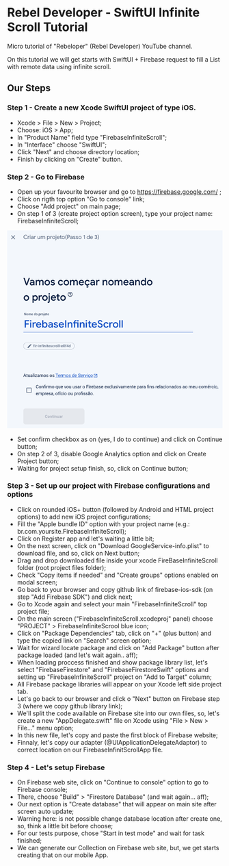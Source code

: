 # Rebel Developer - SwiftUI Infinite Scroll Tutorial

Micro tutorial of "Rebeloper" (Rebel Developer) YouTube channel.

On this tutorial we will get starts with SwiftUI + Firebase request to fill a List with remote data using infinite scroll.

## Our Steps

### Step 1 - Create a new Xcode SwiftUI project of type iOS.

- Xcode > File > New > Project;
- Choose: iOS > App;
- In "Product Name" field type "FirebaseInfiniteScroll";
- In "Interface" choose "SwiftUI";
- Click "Next" and choose directory location;
- Finish by clicking on "Create" button.

### Step 2 - Go to Firebase

- Open up your favourite browser and go to https://firebase.google.com/ ;
- Click on rigth top option "Go to console" link;
- Choose "Add project" on main page;
- On step 1 of 3 (create project option screen), type your project name: FirebaseInfiniteScroll;

![Create firebase project](images/img01.png)

- Set confirm checkbox as on (yes, I do to continue) and click on Continue button;
- On step 2 of 3, disable Google Analytics option and click on Create Project button;
- Waiting for project setup finish, so, click on Continue button;

### Step 3 - Set up our project with Firebase configurations and options

- Click on rounded iOS+ button (followed by Android and HTML project options) to add new iOS project configurations;
- Fill the "Apple bundle ID" option with your project name (e.g.: br.com.yoursite.FirebaseInfiniteScroll);
- Click on Register app and let's waiting a little bit;
- On the next screen, click on "Download GoogleService-info.plist" to download file, and so, click on Next button;
- Drag and drop downloaded file inside your xcode FireBaseInfiniteScroll folder (root project files folder);
- Check "Copy items if needed" and "Create groups" options enabled on modal screen;
- Go back to your browser and copy github link of firebase-ios-sdk (on step "Add Firebase SDK") and click next;
- Go to Xcode again and select your main "FirebaseInfiniteScroll" top project file;
- On the main screen ("FirebaseInfiniteScroll.xcodeproj" panel) choose "PROJECT" > FirebaseInfiniteScrool blue icon;
- Click on "Package Dependencies" tab, click on "+" (plus button) and type the copied link on "Search" screen option;
- Wait for wizard locate package and click on "Add Package" button after package loaded (and let's wait again.. aff);
- When loading proccess finished and show package library list, let's select "FirebaseFirestore" and "FirebaseFirestoreSwift" options and setting up "FirebaseInfiniteScroll" project on "Add to Target" column;
- All Firebase package libraries will appear on your Xcode left side project tab.
- Let's go back to our browser and click o "Next" button on Firebase step 3 (where we copy github library link);
- We'll split the code available on Firebase site into our own files, so, let's create a new "AppDelegate.swift" file on Xcode using "File > New > File..." menu option;
- In this new file, let's copy and paste the first block of Firebase website;
- Finnaly, let's copy our adapter (@UIApplicationDelegateAdaptor) to correct location on our FirebaseInfinitScrollApp file.

### Step 4 - Let's setup Firebase

- On Firebase web site, click on "Continue to console" option to go to Firebase console;
- There, choose "Build" > "Firestore Database" (and wait again... aff);
- Our next option is "Create database" that will appear on main site after screen auto update;
- Warning here: is not possible change database location after create one, so, think a little bit before choose;
- For our tests purpose, chose "Start in test mode" and wait for task finished;
- We can generate our Collection on Firebase web site, but, we get starts creating that on our mobile App.
